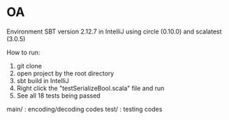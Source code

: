 # OA

Environment
SBT version 2.12.7 in IntelliJ
using circle (0.10.0) and scalatest (3.0.5) 

How to run:

1. git clone
2. open project by the root directory
3. sbt build in IntelliJ
4. Right click the "testSerializeBool.scala" file and run
5. See all 18 tests being passed

main/ : encoding/decoding codes
test/ : testing codes
